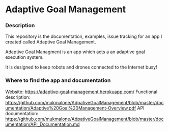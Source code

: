 # Adaptive Goal Management #

### Description ###

This repository is the documentation, examples, issue tracking for an app I created called Adaptive Goal Management.

Adaptive Goal Managment is an app which acts a an adaptive goal execution system.  

It is designed to keep robots and drones connected to the Internet busy!

### Where to find the app and documentation ###

Website: https://adaptive-goal-management.herokuapp.com/
Functional description: https://github.com/mukmalone/AdpativeGoalManagement/blob/master/documentation/Adaptive%20Goal%20Management-Overview.pdf
API documentation: https://github.com/mukmalone/AdpativeGoalManagement/blob/master/documentation/API_Documentation.md



